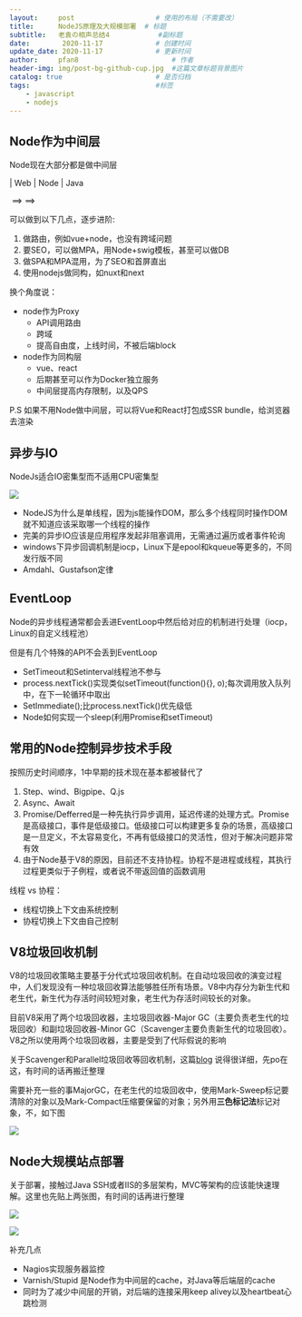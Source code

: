 ```yaml
---
layout:     post   				    # 使用的布局（不需要改）
title:      NodeJS原理及大规模部署 	# 标题 
subtitle:   老袁の相声总结4			#副标题
date:        2020-11-17  			# 创建时间
update_date: 2020-11-17  			# 更新时间
author:     pfan8 						# 作者
header-img: img/post-bg-github-cup.jpg 	#这篇文章标题背景图片
catalog: true 						# 是否归档
tags:								#标签
    - javascript
    - nodejs
---
```


## Node作为中间层

Node现在大部分都是做中间层

| Web | Node | Java

​          ==>        ==>

可以做到以下几点，逐步进阶:

1. 做路由，例如vue+node，也没有跨域问题
2. 要SEO，可以做MPA，用Node+swig模板，甚至可以做DB
3. 做SPA和MPA混用，为了SEO和首屏直出
4. 使用nodejs做同构，如nuxt和next

换个角度说：

+ node作为Proxy
  + API调用路由
  + 跨域
  + 提高自由度，上线时间，不被后端block
+ node作为同构层
  + vue、react
  + 后期甚至可以作为Docker独立服务
  + 中间层提高内存限制，以及QPS



P.S 如果不用Node做中间层，可以将Vue和React打包成SSR bundle，给浏览器去渲染

## 异步与IO

NodeJs适合IO密集型而不适用CPU密集型

![](https://thumbsnap.com/i/4pcrSj2B.jpg?1115)

+ NodeJS为什么是单线程，因为js能操作DOM，那么多个线程同时操作DOM就不知道应该采取哪一个线程的操作
+ 完美的异步IO应该是应用程序发起非阻塞调用，无需通过遍历或者事件轮询
+ windows下异步回调机制是iocp，Linux下是epool和kqueue等更多的，不同发行版不同
+ Amdahl、Gustafson定律

## EventLoop

Node的异步线程通常都会丢进EventLoop中然后给对应的机制进行处理（iocp，Linux的自定义线程池）

但是有几个特殊的API不会丢到EventLoop

+ SetTimeout和Setinterval线程池不参与
+ process.nextTick()实现类似setTimeout(function(){}, o);每次调用放入队列中，在下一轮循环中取出
+ SetImmediate();比process.nextTick()优先级低
+ Node如何实现一个sleep(利用Promise和setTimeout)

## 常用的Node控制异步技术手段

按照历史时间顺序，1中早期的技术现在基本都被替代了

1. Step、wind、Bigpipe、Q.js
2. Async、Await
3. Promise/Defferred是一种先执行异步调用，延迟传递的处理方式。Promise是高级接口，事件是低级接口。低级接口可以构建更多复杂的场景，高级接口是一旦定义，不太容易变化，不再有低级接口的灵活性，但对于解决问题非常有效
4. 由于Node基于V8的原因，目前还不支持协程。协程不是进程或线程，其执行过程更类似于子例程，或者说不带返回值的函数调用

线程 vs 协程：

+ 线程切换上下文由系统控制
+ 协程切换上下文由自己控制

## V8垃圾回收机制

V8的垃圾回收策略主要基于分代式垃圾回收机制。在自动垃圾回收的演变过程中，人们发现没有一种垃圾回收算法能够胜任所有场景。V8中内存分为新生代和老生代，新生代为存活时间较短对象，老生代为存活时间较长的对象。



目前V8采用了两个垃圾回收器，主垃圾回收器-Major GC（主要负责老生代的垃圾回收）和副垃圾回收器-Minor GC（Scavenger主要负责新生代的垃圾回收）。V8之所以使用两个垃圾回收器，主要是受到了代际假说的影响



关于Scavenger和Parallel垃圾回收等回收机制，这篇[blog](https://juejin.im/post/6844903946318938126) 说得很详细，先po在这，有时间的话再搬迁整理



需要补充一些的事MajorGC，在老生代的垃圾回收中，使用Mark-Sweep标记要清除的对象以及Mark-Compact压缩要保留的对象；另外用**三色标记法**标记对象，不，如下图

![](https://thumbsnap.com/i/ZraK4e88.jpg?1116)

## Node大规模站点部署

关于部署，接触过Java SSH或者IIS的多层架构，MVC等架构的应该能快速理解。这里也先贴上两张图，有时间的话再进行整理

![](https://thumbsnap.com/s/vDcMPnfA.jpg?1116)

![](https://thumbsnap.com/i/Jen9YMTD.jpg?1116)

补充几点

+ Nagios实现服务器监控
+ Varnish/Stupid 是Node作为中间层的cache，对Java等后端层的cache
+ 同时为了减少中间层的开销，对后端的连接采用keep alivey以及heartbeat心跳检测
